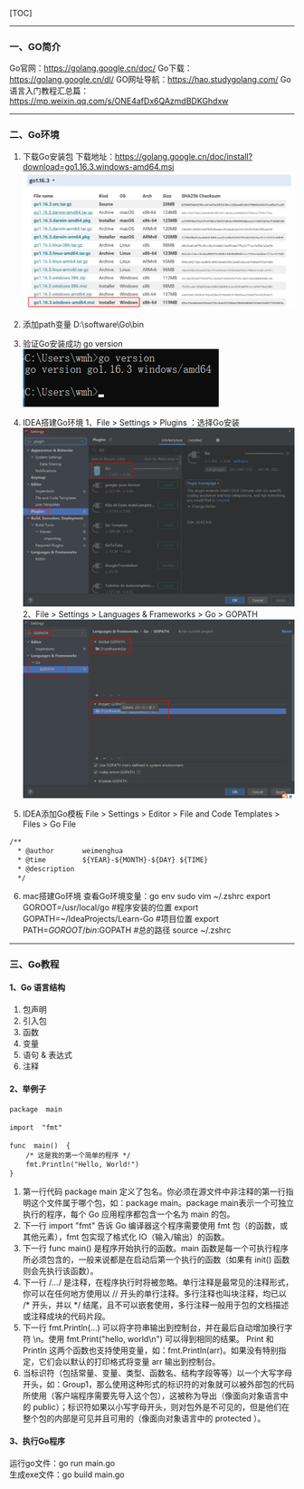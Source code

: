 [TOC]

---

### 一、GO简介
Go官网：https://golang.google.cn/doc/
Go下载：https://golang.google.cn/dl/
GO网址导航：https://hao.studygolang.com/
Go语言入门教程汇总篇：https://mp.weixin.qq.com/s/ONE4afDx6QAzmdBDKGhdxw

---

### 二、Go环境
1. 下载Go安装包
  下载地址：https://golang.google.cn/doc/install?download=go1.16.3.windows-amd64.msi
  ![](imgs/go_download.png)

2. 添加path变量
  D:\software\Go\bin

3. 验证Go安装成功
  go version
  ![](imgs/go_version.png)

4. IDEA搭建Go环境
  1、File > Settings > Plugins ：选择Go安装
  ![](imgs/go_pluguins.png)
  2、File > Settings > Languages & Frameworks > Go >  GOPATH
  ![](imgs/go_path.png)

5. IDEA添加Go模板
  File > Settings > Editor > File and Code Templates > Files > Go File
```
/**
  * @author       weimenghua
  * @time         ${YEAR}-${MONTH}-${DAY} ${TIME}
  * @description
  */
```

6. mac搭建Go环境
查看Go环境变量：go env
sudo vim ~/.zshrc
export GOROOT=/usr/local/go            #程序安装的位置
export GOPATH=~/IdeaProjects/Learn-Go  #项目位置
export PATH=$GOROOT/bin:$GOPATH        #总的路径
source ~/.zshrc

--- 

### 三、Go教程
#### 1、Go 语言结构
1. 包声明
2. 引入包
3. 函数
4. 变量
5. 语句 & 表达式
6. 注释

#### 2、举例子
```
package  main

import  "fmt"

func  main()  {
    /* 这是我的第一个简单的程序 */
    fmt.Println("Hello, World!")
}
```
1. 第一行代码 package main 定义了包名。你必须在源文件中非注释的第一行指明这个文件属于哪个包，如：package main。package main表示一个可独立执行的程序，每个 Go 应用程序都包含一个名为 main 的包。
2. 下一行 import "fmt" 告诉 Go 编译器这个程序需要使用 fmt 包（的函数，或其他元素），fmt 包实现了格式化 IO（输入/输出）的函数。
3. 下一行 func main() 是程序开始执行的函数。main 函数是每一个可执行程序所必须包含的，一般来说都是在启动后第一个执行的函数（如果有 init() 函数则会先执行该函数）。
4. 下一行 /*...*/ 是注释，在程序执行时将被忽略。单行注释是最常见的注释形式，你可以在任何地方使用以 // 开头的单行注释。多行注释也叫块注释，均已以 /* 开头，并以 */ 结尾，且不可以嵌套使用，多行注释一般用于包的文档描述或注释成块的代码片段。
5. 下一行 fmt.Println(...) 可以将字符串输出到控制台，并在最后自动增加换行字符 \n。使用 fmt.Print("hello, world\n") 可以得到相同的结果。 Print 和 Println 这两个函数也支持使用变量，如：fmt.Println(arr)。如果没有特别指定，它们会以默认的打印格式将变量 arr 输出到控制台。
6. 当标识符（包括常量、变量、类型、函数名、结构字段等等）以一个大写字母开头，如：Group1，那么使用这种形式的标识符的对象就可以被外部包的代码所使用（客户端程序需要先导入这个包），这被称为导出（像面向对象语言中的 public）；标识符如果以小写字母开头，则对包外是不可见的，但是他们在整个包的内部是可见并且可用的（像面向对象语言中的 protected ）。

#### 3、执行Go程序
运行go文件：go run main.go  
生成exe文件：go build main.go
